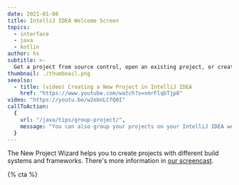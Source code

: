 ```yaml
---
date: 2021-01-08
title: IntelliJ IDEA Welcome Screen
topics:
  - interface
  - java
  - kotlin
author: hs
subtitle: >-
  Get a project from source control, open an existing project, or create a new project.
thumbnail: ./thumbnail.png
seealso:
  - title: (video) Creating a New Project in IntelliJ IDEA
    href: "https://www.youtube.com/watch?v=xmrFlqbTjp8"
video: "https://youtu.be/w2obnLCfQ0I"
callToAction:
  {
    url: "/java/tips/group-project/",
    message: "You can also group your projects on your IntelliJ IDEA welcome screen so everything stays nice and organised!",
  }
---
```


The New Project Wizard helps you to create projects with different build systems and frameworks. There's more information in [our screencast](https://www.youtube.com/watch?v=xmrFlqbTjp8).

{% cta %}
